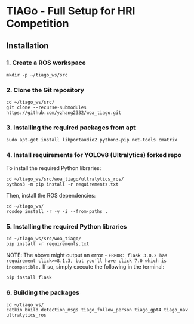 # TIAGo - Full Setup for HRI Competition

## Installation

### 1. Create a ROS workspace
```shell script
mkdir -p ~/tiago_ws/src
```

### 2. Clone the Git repository
```shell script
cd ~/tiago_ws/src/
git clone --recurse-submodules https://github.com/yzhang2332/woa_tiago.git
```

### 3. Installing the required packages from apt
```shell script
sudo apt-get install libportaudio2 python3-pip net-tools cmatrix
```

### 4. Install requirements for YOLOv8 (Ultralytics) forked repo
To install the required Python libraries:
```shell script
cd ~/tiago_ws/src/woa_tiago/ultralytics_ros/
python3 -m pip install -r requirements.txt
```
Then, install the ROS dependencies:
```shell script
cd ~/tiago_ws/
rosdep install -r -y -i --from-paths .
```

### 5. Installing the required Python libraries
```shell script
cd ~/tiago_ws/src/woa_tiago/
pip install -r requirements.txt
```
NOTE: The above might output an error - `ERROR: flask 3.0.2 has requirement click>=8.1.3, but you'll have click 7.0 which is incompatible.`
If so, simply execute the following in the terminal:
```shell script
pip install flask
```

### 6. Building the packages
```shell script
cd ~/tiago_ws/
catkin build detection_msgs tiago_follow_person tiago_gpt4 tiago_nav ultralytics_ros
```

